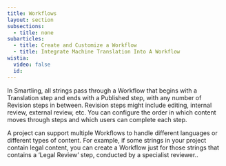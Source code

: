 ```yaml
---
title: Workflows
layout: section
subsections:
  - title: none
subarticles:
  - title: Create and Customize a Workflow
  - title: Integrate Machine Translation Into A Workflow
wistia:
  video: false
  id:
---
```



In Smartling, all strings pass through a Workflow that begins with a Translation step and ends with a Published step, with any number of Revision steps in between. Revision steps might include editing, internal review, external review, etc. You can configure the order in which content moves through steps and which users can complete each step.

A project can support multiple Workflows to handle different languages or different types of content. For example, if some strings in your project contain legal content, you can create a Workflow just for those strings that contains a ‘Legal Review’ step, conducted by a specialist reviewer..